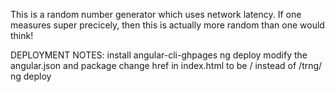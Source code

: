 This is a random number generator which uses network latency.  If one measures super precicely, then this is actually more random than one would think!

DEPLOYMENT NOTES: 
install angular-cli-ghpages
ng deploy
modify the angular.json and package
change href in index.html to be / instead of /trng/
ng deploy
